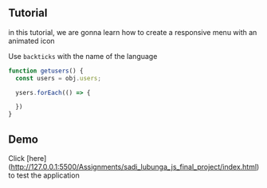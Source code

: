 ## Tutorial 

in this tutorial, we are gonna learn how to create 
a responsive menu with 
an animated icon

Use ```backticks``` with the name of the language

```Javascript 
function getusers() {
  const users = obj.users;

  ysers.forEach(() => {

  })
}

```


## Demo

Click [here] (http://127.0.0.1:5500/Assignments/sadi_lubunga_js_final_project/index.html) to test the application

